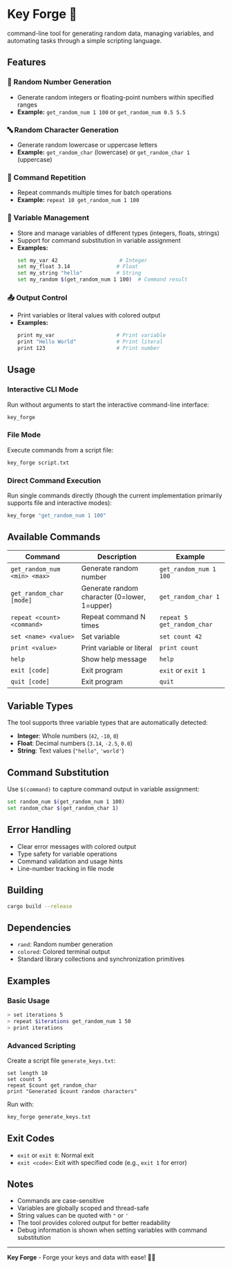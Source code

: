 # Key Forge 🔑

command-line tool for generating random data, managing variables, and automating tasks through a simple scripting language.

## Features

### 🔢 Random Number Generation
- Generate random integers or floating-point numbers within specified ranges
- **Example:** `get_random_num 1 100` or `get_random_num 0.5 5.5`

### 🔤 Random Character Generation
- Generate random lowercase or uppercase letters
- **Example:** `get_random_char` (lowercase) or `get_random_char 1` (uppercase)

### 🔄 Command Repetition
- Repeat commands multiple times for batch operations
- **Example:** `repeat 10 get_random_num 1 100`

### 💾 Variable Management
- Store and manage variables of different types (integers, floats, strings)
- Support for command substitution in variable assignment
- **Examples:**
  ```bash
  set my_var 42                    # Integer
  set my_float 3.14               # Float
  set my_string "hello"           # String
  set my_random $(get_random_num 1 100)  # Command result
  ```

### 📤 Output Control
- Print variables or literal values with colored output
- **Examples:**
  ```bash
  print my_var                    # Print variable
  print "Hello World"             # Print literal
  print 123                       # Print number
  ```

## Usage

### Interactive CLI Mode
Run without arguments to start the interactive command-line interface:
```bash
key_forge
```

### File Mode
Execute commands from a script file:
```bash
key_forge script.txt
```

### Direct Command Execution
Run single commands directly (though the current implementation primarily supports file and interactive modes):
```bash
key_forge "get_random_num 1 100"
```

## Available Commands

| Command | Description | Example |
|---------|-------------|---------|
| `get_random_num <min> <max>` | Generate random number | `get_random_num 1 100` |
| `get_random_char [mode]` | Generate random character (0=lower, 1=upper) | `get_random_char 1` |
| `repeat <count> <command>` | Repeat command N times | `repeat 5 get_random_char` |
| `set <name> <value>` | Set variable | `set count 42` |
| `print <value>` | Print variable or literal | `print count` |
| `help` | Show help message | `help` |
| `exit [code]` | Exit program | `exit` or `exit 1` |
| `quit [code]` | Exit program | `quit` |

## Variable Types

The tool supports three variable types that are automatically detected:

- **Integer**: Whole numbers (`42`, `-10`, `0`)
- **Float**: Decimal numbers (`3.14`, `-2.5`, `0.0`)
- **String**: Text values (`"hello"`, `'world'`)

## Command Substitution

Use `$(command)` to capture command output in variable assignment:
```bash
set random_num $(get_random_num 1 100)
set random_char $(get_random_char 1)
```

## Error Handling

- Clear error messages with colored output
- Type safety for variable operations
- Command validation and usage hints
- Line-number tracking in file mode

## Building

```bash
cargo build --release
```

## Dependencies

- `rand`: Random number generation
- `colored`: Colored terminal output
- Standard library collections and synchronization primitives

## Examples

### Basic Usage
```bash
> set iterations 5
> repeat $iterations get_random_num 1 50
> print iterations
```

### Advanced Scripting
Create a script file `generate_keys.txt`:
```
set length 10
set count 5
repeat $count get_random_char
print "Generated $count random characters"
```

Run with:
```bash
key_forge generate_keys.txt
```

## Exit Codes

- `exit` or `exit 0`: Normal exit
- `exit <code>`: Exit with specified code (e.g., `exit 1` for error)

## Notes

- Commands are case-sensitive
- Variables are globally scoped and thread-safe
- String values can be quoted with `"` or `'`
- The tool provides colored output for better readability
- Debug information is shown when setting variables with command substitution

---

**Key Forge** - Forge your keys and data with ease! 🔑✨